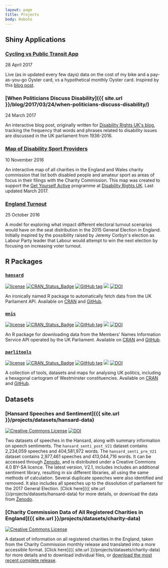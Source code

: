 ```yaml
---
layout: page
title: Projects
body: Roboto
---
```


## Shiny Applications

### [Cycling vs Public Transit App](/projects/cycling-vs-oyster/)
<div class="post-heading">
<div class="post-meta">28 April 2017</div>
</div>

Live (as in updated every few days) data on the cost of my bike and a pay-as-you-go Oyster card, vs a hypothetical monthly Oyster card. Inspired by this [blog post](/blog/2017/02/06/cycling-vs-oyster/).

### [When Politicians Discuss Disability]({{ site.url }}/blog/2017/03/24/when-politicians-discuss-disability/)
<div class="post-heading">
<div class="post-meta">24 March 2017</div>
</div>

An interactive blog post, originally written for [Disability Rights UK's blog](https://disabilityrightsuk.blogspot.co.uk/2017/03/how-do-politicians-discuss-disability.html), tracking the frequency that words and phrases related to disability issues are discussed in the UK parliament from 1936-2016.

<h3><a href="https://disabilityrightsuk.shinyapps.io/dis-sport/" target="_blank">Map of Disability Sport Providers</a></h3>

<div class="post-heading">
<div class="post-meta">10 November 2016</div>
</div>

An interactive map of all charities in the England and Wales charity commission that list both disabled people and amateur sport as areas of focus in their filings with the Charity Commission. This map was created to support the [Get Yourself Active](http://www.getyourselfactive.org/) programme at [Disability Rights UK](https://www.disabilityrightsuk.org/). Last updated March 2017.

### [England Turnout](https://shiny.evanodell.com/england-turnout/)

<div class="post-heading">
<div class="post-meta">25 October 2016</div>
</div>

A model for exploring what impact different electoral turnout scenarios would have on the seat distribution in the 2015 General Election in England. Initially inspired by the possibility raised by Jeremy Corbyn's election as Labour Party leader that Labour would attempt to win the next election by focusing on increasing voter turnout.

## R Packages

### [`hansard`](http://docs.evanodell.com/hansard)

[![license](https://img.shields.io/github/license/mashape/apistatus.svg)](https://github.com/EvanOdell/hansard/blob/master/LICENSE)
[![CRAN\_Status\_Badge](https://www.r-pkg.org/badges/version/hansard)](https://cran.r-project.org/package=hansard)
[![GitHub tag](https://img.shields.io/github/tag/evanodell/hansard.svg)](https://github.com/evanodell/hansard)
[![](https://cranlogs.r-pkg.org/badges/grand-total/hansard)](https://dgrtwo.shinyapps.io/cranview/)
[![DOI](https://zenodo.org/badge/72111315.svg)](https://zenodo.org/badge/latestdoi/72111315)

An ironically named R package to automatically fetch data from the UK Parliament API. Available on [CRAN](https://cran.r-project.org/package=hansard) and [GitHub](https://github.com/EvanOdell/hansard).

### [`mnis`](http://docs.evanodell.com/mnis)

[![license](https://img.shields.io/github/license/mashape/apistatus.svg)](https://github.com/EvanOdell/mnis/blob/master/LICENSE)
[![CRAN\_Status\_Badge](https://www.r-pkg.org/badges/version/mnis)](https://cran.r-project.org/package=mnis)
[![GitHub tag](https://img.shields.io/github/tag/evanodell/mnis.svg)](https://github.com/evanodell/mnis)
[![](https://cranlogs.r-pkg.org/badges/grand-total/mnis)](https://dgrtwo.shinyapps.io/cranview/)
[![DOI](https://zenodo.org/badge/76553907.svg)](https://zenodo.org/badge/latestdoi/76553907)

An R package for downloading data from the Members' Names Information Service API operated by the UK Parliament. Available on [CRAN](https://cran.r-project.org/package=mnis) and [GitHub](https://github.com/EvanOdell/mnis).

### [`parlitools`](http://docs.evanodell.com/parlitools)

[![license](https://img.shields.io/github/license/mashape/apistatus.svg)](https://github.com/EvanOdell/parlitools/blob/master/LICENSE)
[![CRAN_Status_Badge](https://www.r-pkg.org/badges/version/parlitools)](https://cran.r-project.org/package=parlitools)
[![GitHub tag](https://img.shields.io/github/tag/evanodell/parlitools.svg)](https://github.com/evanodell/parlitools)
[![](https://cranlogs.r-pkg.org/badges/grand-total/parlitools)](https://dgrtwo.shinyapps.io/cranview/)
[![DOI](https://zenodo.org/badge/86801920.svg)](https://zenodo.org/badge/latestdoi/86801920)

A collection of tools, datasets and maps for analysing UK politics, including a hexagonal cartogram of Westminster constituencies. Available on [CRAN](https://cran.r-project.org/package=parlitools) and [GitHub](https://github.com/EvanOdell/parlitools).


## Datasets

### [Hansard Speeches and Sentiment]({{ site.url }}/projects/datasets/hansard-data)

<span class="fa-stack fa"> <i class="ai ai-open-access ai-2x"></i></span> <a rel="license" href="https://creativecommons.org/licenses/by-sa/4.0/"><img alt="Creative Commons License" style="border-width:0" src="https://i.creativecommons.org/l/by-sa/4.0/80x15.png" /></a>
[![DOI](https://zenodo.org/badge/84583621.svg)](https://zenodo.org/badge/latestdoi/84583621)

Two datasets of speeches in the Hansard, along with summary information on speech sentiments. The `hansard_senti_post_V21` dataset contains 2,234,059 speeches and 404,581,972 words. The `hansard_senti_pre_V21` dataset contains 2,977,461 speeches and 413,044,716 words. It can be accessed through [Zenodo](https://zenodo.org/record/579712), and is distributed under a Creative Commons 4.0 BY-SA licence. The latest version, V2.1, includes includes an additional sentiment library, resulting in six different libraries, all using the same methods of calculation. Several duplicate speeches were also identified and removed. It also includes all speeches up to the dissolution of parliament for the 2017 General Election. [Click here]({{ site.url }}/projects/datasets/hansard-data) for more details, or download the data from [Zenodo](https://doi.org/10.5281/zenodo.780985).

### [Charity Commission Data of All Registered Charities in England]({{ site.url }}/projects/datasets/charity-data)

<span class="fa-stack fa"> <i class="ai ai-open-access ai-2x"></i></span> <a rel="license" href="https://creativecommons.org/licenses/by-sa/4.0/"><img alt="Creative Commons License" style="border-width:0" src="https://i.creativecommons.org/l/by-sa/4.0/80x15.png" /></a>

A dataset of information on all registered charities in the England, taken from the Charity Commission monthly release and translated into a more accessible format. [Click here]({{ site.url }}/projects/datasets/charity-data) for more details and to download individual files, or [download the most recent complete release](https://shiny.evanodell.com/charity-data/charity-register-2017-07.zip).
